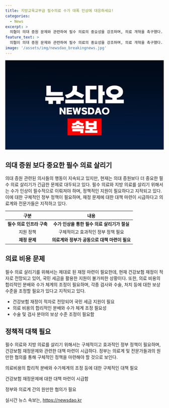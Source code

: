 ```yaml
---
title: 지방교육교부금 필수의료 수가 대폭 인상에 대응하세요!
categories:
  - News
excerpt: >
  의협이 의대 증원 문제와 관련하여 필수 의료의 중요성을 강조하며, 의료 개혁을 촉구했다. 의사들의 수입과 근무 여건이 개선되지 않으면 필수 의료와 지역 의료는 위험에 처할 것으로 우려했다. 정부는 필수 의료 정책 패키지를 발표했지만 구체성이 부족하며, 건강보험 재정의 적자 문제도 제기됐다. 의료계는 불합리한 수가 체계를 조정하고 각종 검사와 수술에 대한 보상 수준을 재조정해야 한다고 주장했다.
feature_text: >
  의협이 의대 증원 문제와 관련하여 필수 의료의 중요성을 강조하며, 의료 개혁을 촉구했다. 의사들의 수입과 근무 여건이 개선되지 않으면 필수 의료와 지역 의료는 위험에 처할 것으로 우려했다. 정부는 필수 의료 정책 패키지를 발표했지만 구체성이 부족하며, 건강보험 재정의 적자 문제도 제기됐다. 의료계는 불합리한 수가 체계를 조정하고 각종 검사와 수술에 대한 보상 수준을 재조정해야 한다고 주장했다.
image: '/assets/img/newsdao_breakingnews.jpg'
---
```


<p><img src="/assets/img/newsdao_breakingnews.jpg" alt="koreaapp 속보" /></p>

<h2 data-ke-size="size26">의대 증원 보다 중요한 필수 의료 살리기</h2>

<p data-ke-size="size16">의대 증원 관련된 의사들의 행동이 지속되고 있지만, 현재는 의대 증원보다 더 중요한 필수 의료 살리기가 긴급한 문제로 대두되고 있다. 필수 의료와 지방 의료를 살리기 위해서는 수가 인상이 필수적으로 이뤄져야 하며, 정책적인 지원이 필요하다고 지적되고 있다. 이에 대한 구체적인 정부 정책이 필요하며, 재정 문제에 대한 대책 마련이 시급하다고 의료계와 전문가들은 지적하고 있다.</p>

<table>
<thead>
<tr>
<th style="text-align: center;">구분</th>
<th style="text-align: center;">내용</th>
</tr>
</thead>
<tbody>
<tr>
<td style="text-align: center; height: 17px;"><b>필수 의료 인프라 구축</b></td>
<td style="text-align: center; height: 17px;"><b>수가 인상을 통한 필수 의료 살리기가 절실</b></td>
</tr>
<tr>
<td style="text-align: center; height: 17px;">지원 정책</td>
<td style="text-align: center; height: 17px;">구체적이고 효과적인 정부 정책 필요</td>
</tr>
<tr>
<td style="text-align: center; height: 17px;"><b>재정 문제</b></td>
<td style="text-align: center; height: 17px;"><b>의료계와 정부가 공동으로 대책 마련이 필요</b></td>
</tr>
</tbody>
</table>

<h2 data-ke-size="size26">의료 비용 문제</h2>

<p data-ke-size="size16">필수 의료 살리기를 위해서는 제대로 된 재정 마련이 필요한데, 현재 건강보험 재정이 적자로 전망되고 있어, 국민 세금을 활용한 지원이 불가피한 상황이다. 또한, 의료 비용의 합리적인 분배와 수가 체계의 조정이 필요하며, 각종 검사와 수술, 처치 등에 대한 보상 수준을 조정할 필요가 있다고 지적되고 있다.</p>

<ul>
<li>건강보험 재정이 적자로 전망되어 국민 세금 지원이 필요</li>
<li>의료 비용의 합리적인 분배와 수가 체계 조정 필요성</li>
<li>수술 및 검사 분야의 보상 수준 조정이 필요함</li>
</ul>

<h2 data-ke-size="size26">정책적 대책 필요</h2>

<p data-ke-size="size16">필수 의료와 지방 의료를 살리기 위해서는 구체적이고 효과적인 정부 정책이 필요하며, 건강보험 재정문제와 관련한 대책 마련이 시급하다. 정부는 의료계 및 전문가들과의 원만한 협의를 통해 구체적인 정책을 마련해야 할 것으로 보인다.</p>

<p data-ke-size="size16">의료비용의 합리적 분배와 수가체계의 조정 등에 대한 구체적인 대책 필요</p>

<p data-ke-size="size16">건강보험 재정문제에 대한 대책 마련이 시급함</p>

<p data-ke-size="size16">정부와 의료계 간의 원만한 협의가 필요</p>
실시간 뉴스 속보는, <a href="https://newsdao.kr" rel="dofollow">https://newsdao.kr</a>


